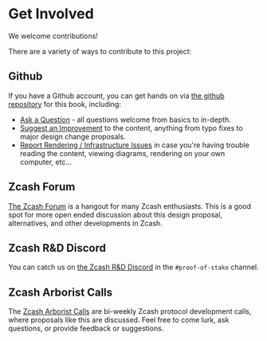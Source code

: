 # Get Involved

We welcome contributions!

There are a variety of ways to contribute to this project:

## Github

If you have a Github account, you can get hands on via [the github repository](https://github.com/nathan-at-least/tfl-book) for this book, including:

- [Ask a Question](https://github.com/nathan-at-least/tfl-book/issues/new?assignees=nathan-at-least&labels=question&projects=&template=question.yml) - all questions welcome from basics to in-depth.
- [Suggest an Improvement](https://github.com/nathan-at-least/tfl-book/issues/new?assignees=nathan-at-least&labels=improvement&projects=&template=improvement.yml) to the content, anything from typo fixes to major design change proposals.
- [Report Rendering / Infrastructure Issues](https://github.com/nathan-at-least/tfl-book/issues/new?assignees=nathan-at-least&labels=infrastructure&projects=&template=infrastructure.yml) in case you're having trouble reading the content, viewing diagrams, rendering on your own computer, etc…

## Zcash Forum

[The Zcash Forum](https://forum.zcashcommunity.com/) is a hangout for many Zcash enthusiasts. This is a good spot for more open ended discussion about this design proposal, alternatives, and other developments in Zcash.

## Zcash R&D Discord

You can catch us on [the Zcash R&D Discord](https://discord.gg/U26xq3R2) in the `#proof-of-stake` channel.

## Zcash Arborist Calls

The [Zcash Arborist Calls](https://zfnd.org/arborist-calls/) are bi-weekly Zcash protocol development calls, where proposals like this are discussed. Feel free to come lurk, ask questions, or provide feedback or suggestions.
